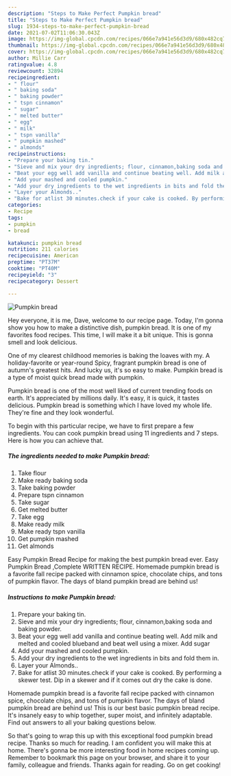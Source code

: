 ```yaml
---
description: "Steps to Make Perfect Pumpkin bread"
title: "Steps to Make Perfect Pumpkin bread"
slug: 1934-steps-to-make-perfect-pumpkin-bread
date: 2021-07-02T11:06:30.043Z
image: https://img-global.cpcdn.com/recipes/066e7a941e56d3d9/680x482cq70/pumpkin-bread-recipe-main-photo.jpg
thumbnail: https://img-global.cpcdn.com/recipes/066e7a941e56d3d9/680x482cq70/pumpkin-bread-recipe-main-photo.jpg
cover: https://img-global.cpcdn.com/recipes/066e7a941e56d3d9/680x482cq70/pumpkin-bread-recipe-main-photo.jpg
author: Millie Carr
ratingvalue: 4.8
reviewcount: 32894
recipeingredient:
- " flour"
- " baking soda"
- " baking powder"
- " tspn cinnamon"
- " sugar"
- " melted butter"
- " egg"
- " milk"
- " tspn vanilla"
- " pumpkin mashed"
- " almonds"
recipeinstructions:
- "Prepare your baking tin."
- "Sieve and mix your dry ingredients; flour, cinnamon,baking soda and baking powder."
- "Beat your egg well add vanilla and continue beating well. Add milk and melted and cooled blueband and beat well using a mixer. Add sugar"
- "Add your mashed and cooled pumpkin."
- "Add your dry ingredients to the wet ingredients in bits and fold them in."
- "Layer your Almonds.."
- "Bake for atlist 30 minutes.check if your cake is cooked. By performing a skewer test. Dip in a skewer and if it comes out dry the cake is done."
categories:
- Recipe
tags:
- pumpkin
- bread

katakunci: pumpkin bread 
nutrition: 211 calories
recipecuisine: American
preptime: "PT37M"
cooktime: "PT40M"
recipeyield: "3"
recipecategory: Dessert

---
```



![Pumpkin bread](https://img-global.cpcdn.com/recipes/066e7a941e56d3d9/680x482cq70/pumpkin-bread-recipe-main-photo.jpg)

Hey everyone, it is me, Dave, welcome to our recipe page. Today, I'm gonna show you how to make a distinctive dish, pumpkin bread. It is one of my favorites food recipes. This time, I will make it a bit unique. This is gonna smell and look delicious.

One of my clearest childhood memories is baking the loaves with my. A holiday-favorite or year-round Spicy, fragrant pumpkin bread is one of autumn&#39;s greatest hits. And lucky us, it&#39;s so easy to make. Pumpkin bread is a type of moist quick bread made with pumpkin.

Pumpkin bread is one of the most well liked of current trending foods on earth. It's appreciated by millions daily. It's easy, it is quick, it tastes delicious. Pumpkin bread is something which I have loved my whole life. They're fine and they look wonderful.


To begin with this particular recipe, we have to first prepare a few ingredients. You can cook pumpkin bread using 11 ingredients and 7 steps. Here is how you can achieve that.

<!--inarticleads1-->

##### The ingredients needed to make Pumpkin bread:

1. Take  flour
1. Make ready  baking soda
1. Take  baking powder
1. Prepare  tspn cinnamon
1. Take  sugar
1. Get  melted butter
1. Take  egg
1. Make ready  milk
1. Make ready  tspn vanilla
1. Get  pumpkin mashed
1. Get  almonds


Easy Pumpkin Bread Recipe for making the best pumpkin bread ever. Easy Pumpkin Bread ,Complete WRITTEN RECIPE. Homemade pumpkin bread is a favorite fall recipe packed with cinnamon spice, chocolate chips, and tons of pumpkin flavor. The days of bland pumpkin bread are behind us! 

<!--inarticleads2-->

##### Instructions to make Pumpkin bread:

1. Prepare your baking tin.
1. Sieve and mix your dry ingredients; flour, cinnamon,baking soda and baking powder.
1. Beat your egg well add vanilla and continue beating well. Add milk and melted and cooled blueband and beat well using a mixer. Add sugar
1. Add your mashed and cooled pumpkin.
1. Add your dry ingredients to the wet ingredients in bits and fold them in.
1. Layer your Almonds..
1. Bake for atlist 30 minutes.check if your cake is cooked. By performing a skewer test. Dip in a skewer and if it comes out dry the cake is done.


Homemade pumpkin bread is a favorite fall recipe packed with cinnamon spice, chocolate chips, and tons of pumpkin flavor. The days of bland pumpkin bread are behind us! This is our best basic pumpkin bread recipe. It&#39;s insanely easy to whip together, super moist, and infinitely adaptable. Find out answers to all your baking questions below. 

So that's going to wrap this up with this exceptional food pumpkin bread recipe. Thanks so much for reading. I am confident you will make this at home. There's gonna be more interesting food in home recipes coming up. Remember to bookmark this page on your browser, and share it to your family, colleague and friends. Thanks again for reading. Go on get cooking!
